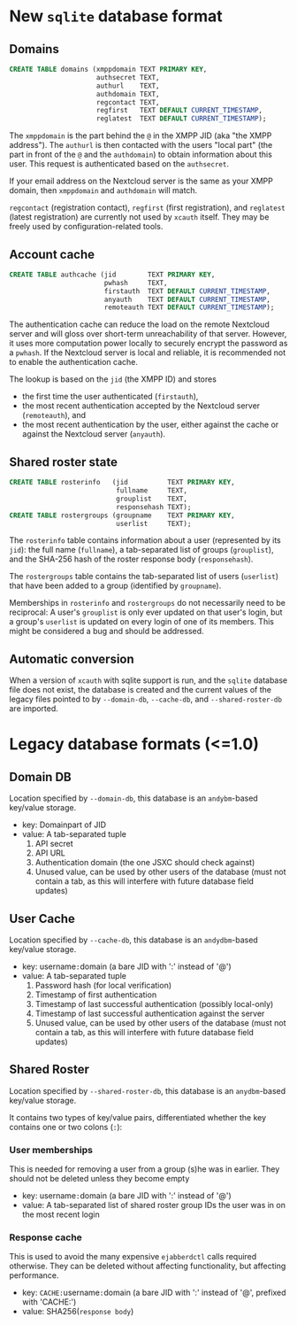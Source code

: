 # New `sqlite` database format

## Domains
```sql
CREATE TABLE domains (xmppdomain TEXT PRIMARY KEY,
                      authsecret TEXT,
                      authurl    TEXT,
                      authdomain TEXT,
                      regcontact TEXT,
                      regfirst   TEXT DEFAULT CURRENT_TIMESTAMP,
                      reglatest  TEXT DEFAULT CURRENT_TIMESTAMP);
```
The `xmppdomain` is the part behind the `@` in the XMPP JID
(aka "the XMPP address"). The `authurl` is then contacted with
the users "local part" (the part in front of the `@` and the `authdomain`)
to obtain information about this user. This request is authenticated based
on the `authsecret`.

If your email address on the Nextcloud server is the same as your XMPP domain,
then `xmppdomain` and `authdomain` will match.

`regcontact` (registration contact), `regfirst` (first registration), and
`reglatest` (latest registration) are currently not used by `xcauth` itself.
They may be freely used by configuration-related tools.

## Account cache

```sql
CREATE TABLE authcache (jid        TEXT PRIMARY KEY,
                        pwhash     TEXT,
                        firstauth  TEXT DEFAULT CURRENT_TIMESTAMP,
                        anyauth    TEXT DEFAULT CURRENT_TIMESTAMP,
                        remoteauth TEXT DEFAULT CURRENT_TIMESTAMP);
```

The authentication cache can reduce the load on the remote Nextcloud
server and will gloss over short-term unreachability of that server.
However, it uses more computation power locally to securely encrypt
the password as a `pwhash`. If the Nextcloud server is local and
reliable, it is recommended not to enable the authentication cache.

The lookup is based on the `jid` (the XMPP ID) and stores
- the first time the user authenticated (`firstauth`),
- the most recent authentication accepted by the Nextcloud server
  (`remoteauth`), and
- the most recent authentication by the user, either against the cache
  or against the Nextcloud server (`anyauth`).

## Shared roster state

```sql
CREATE TABLE rosterinfo   (jid          TEXT PRIMARY KEY,
                           fullname     TEXT,
                           grouplist    TEXT,
                           responsehash TEXT);
CREATE TABLE rostergroups (groupname    TEXT PRIMARY KEY,
                           userlist     TEXT);
```

The `rosterinfo` table contains information about a user
(represented by its `jid`): the full name (`fullname`),
a tab-separated list of groups (`grouplist`),
and the SHA-256 hash of the roster response body (`responsehash`).

The `rostergroups` table contains the tab-separated list of users
(`userlist`) that have been added to a group (identified by `groupname`).

Memberships in `rosterinfo` and `rostergroups` do not necessarily need
to be reciprocal: A user's `grouplist` is only ever updated on that user's
login, but a group's `userlist` is updated on every login of one of its
members. This might be considered a bug and should be addressed.

## Automatic conversion
When a version of `xcauth` with sqlite support is run, and the `sqlite`
database file does not exist, the database is created and the current values
of the legacy files pointed to by `--domain-db`, `--cache-db`,
and `--shared-roster-db` are imported.


# Legacy database formats (<=1.0)

## Domain DB
Location specified by `--domain-db`, this database is an `andybm`-based key/value storage.

- key: Domainpart of JID
- value: A tab-separated tuple
  1. API secret
  2. API URL
  3. Authentication domain (the one JSXC should check against)
  4. Unused value, can be used by other users of the database (must not contain a tab, as this will interfere with future database field updates)

## User Cache
Location specified by `--cache-db`, this database is an `andydbm`-based key/value storage.

- key: username`:`domain (a bare JID with ':' instead of '@')
- value: A tab-separated tuple
  1. Password hash (for local verification)
  2. Timestamp of first authentication
  3. Timestamp of last successful authentication (possibly local-only)
  4. Timestamp of last successful authentication against the server
  5. Unused value, can be used by other users of the database (must not contain a tab, as this will interfere with future database field updates)

## Shared Roster
Location specified by `--shared-roster-db`, this database is an `anydbm`-based key/value storage.

It contains two types of key/value pairs, differentiated whether the key contains one or two colons (`:`):

### User memberships

This is needed for removing a user from a group (s)he was in earlier. They should not be
deleted unless they become empty

- key: username`:`domain (a bare JID with ':' instead of '@')
- value: A tab-separated list of shared roster group IDs the user was in on the most recent login

### Response cache

This is used to avoid the many expensive `ejabberdctl` calls required otherwise.
They can be deleted without affecting functionality, but affecting performance.

- key: `CACHE:`username`:`domain (a bare JID with ':' instead of '@', prefixed with 'CACHE:')
- value: SHA256(`response body`)
